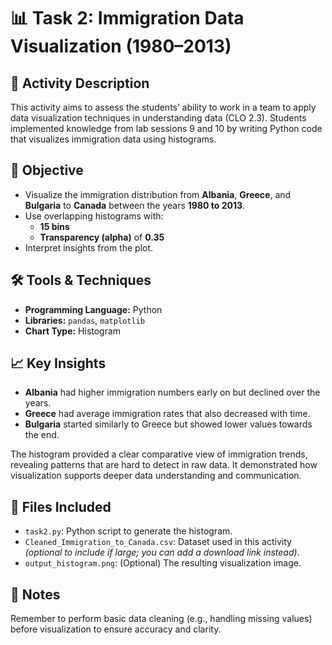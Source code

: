 # 📊 Task 2: Immigration Data Visualization (1980–2013)

## 📝 Activity Description
This activity aims to assess the students’ ability to work in a team to apply data visualization techniques in understanding data (CLO 2.3). Students implemented knowledge from lab sessions 9 and 10 by writing Python code that visualizes immigration data using histograms.

## 🎯 Objective
- Visualize the immigration distribution from **Albania**, **Greece**, and **Bulgaria** to **Canada** between the years **1980 to 2013**.
- Use overlapping histograms with:
  - **15 bins**
  - **Transparency (alpha)** of **0.35**
- Interpret insights from the plot.

## 🛠️ Tools & Techniques
- **Programming Language:** Python  
- **Libraries:** `pandas`, `matplotlib`
- **Chart Type:** Histogram

## 📈 Key Insights
- **Albania** had higher immigration numbers early on but declined over the years.
- **Greece** had average immigration rates that also decreased with time.
- **Bulgaria** started similarly to Greece but showed lower values towards the end.
  
The histogram provided a clear comparative view of immigration trends, revealing patterns that are hard to detect in raw data. It demonstrated how visualization supports deeper data understanding and communication.

## 📂 Files Included
- `task2.py`: Python script to generate the histogram.
- `Cleaned_Immigration_to_Canada.csv`: Dataset used in this activity *(optional to include if large; you can add a download link instead)*.
- `output_histogram.png`: (Optional) The resulting visualization image.

## 📌 Notes
Remember to perform basic data cleaning (e.g., handling missing values) before visualization to ensure accuracy and clarity.
